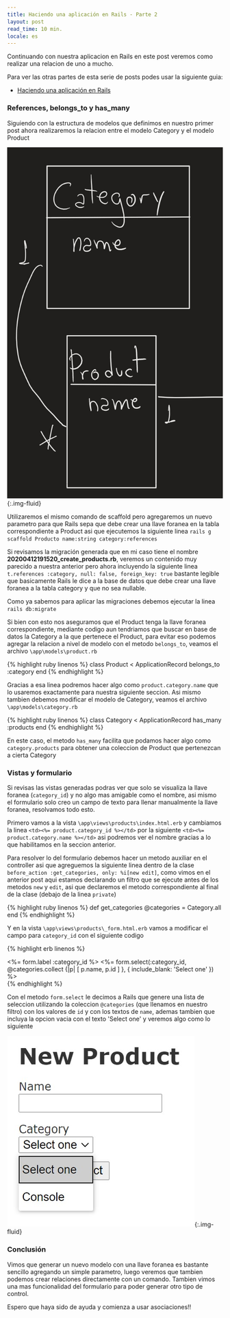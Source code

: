 ```yaml
---
title: Haciendo una aplicación en Rails - Parte 2
layout: post
read_time: 10 min.
locale: es
---
```

Continuando con nuestra aplicacion en Rails en este post veremos como realizar una relacion de uno a mucho.

Para ver las otras partes de esta serie de posts podes usar la siguiente guia:
- [Haciendo una aplicación en Rails](/2020/03/28/stock-app.html)

### References, belongs_to y has_many

Siguiendo con la estructura de modelos que definimos en nuestro primer post ahora realizaremos la relacion entre el modelo Category y el modelo Product

![diagram](/assets/images/posts/stock-app-2/diagram.jpg){:.img-fluid}

Utilizaremos el mismo comando de scaffold pero agregaremos un nuevo parametro para que Rails sepa que debe crear una llave foranea en la tabla correspondiente a Product asi que ejecutemos la siguiente linea `rails g scaffold Producto name:string category:references`

Si revisamos la migración generada que en mi caso tiene el nombre **20200412191520_create_products.rb**, veremos un contenido muy parecido a nuestra anterior pero ahora incluyendo la siguiente linea `t.references :category, null: false, foreign_key: true` bastante legible que basicamente Rails le dice a la base de datos que debe crear una llave foranea a la tabla category y que no sea nullable.

Como ya sabemos para aplicar las migraciones debemos ejecutar la linea `rails db:migrate`

Si bien con esto nos aseguramos que el Product tenga la llave foranea correspondiente, mediante codigo aun tendriamos que buscar en base de datos la Category a la que pertenece el Product, para evitar eso podemos agregar la relacion a nivel de modelo con el metodo `belongs_to`, veamos el archivo `\app\models\product.rb`

{% highlight ruby linenos %}
class Product < ApplicationRecord
  belongs_to :category
end
{% endhighlight %}

Gracias a esa linea podremos hacer algo como `product.category.name` que lo usaremos exactamente para nuestra siguiente seccion.
Asi mismo tambien debemos modificar el modelo de Category, veamos el archivo `\app\models\category.rb`

{% highlight ruby linenos %}
class Category < ApplicationRecord
  has_many :products
end
{% endhighlight %}

En este caso, el metodo `has_many` facilita que podamos hacer algo como `category.products` para obtener una coleccion de Product que pertenezcan a cierta Category

### Vistas y formulario

Si revisas las vistas generadas podras ver que solo se visualiza la llave foranea (`category_id`) y no algo mas amigable como el nombre, asi mismo el formulario solo creo un campo de texto para llenar manualmente la llave foranea, resolvamos todo esto.

Primero vamos a la vista `\app\views\products\index.html.erb` y cambiamos la linea `<td><%= product.category_id %></td>` por la siguiente `<td><%= product.category.name %></td>` asi podremos ver el nombre gracias a lo que habilitamos en la seccion anterior.

Para resolver lo del formulario debemos hacer un metodo auxiliar en el controller asi que agreguemos la siguiente linea dentro de la clase `before_action :get_categories, only: %i[new edit]`, como vimos en el anterior post aqui estamos declarando un filtro que se ejecute antes de los metodos `new` y `edit`, asi que declaremos el metodo correspondiente al final de la clase (debajo de la linea `private`)

{% highlight ruby linenos %}
def get_categories
  @categories = Category.all
end
{% endhighlight %}

Y en la vista `\app\views\products\_form.html.erb` vamos a modificar el campo para `category_id` con el siguiente codigo

{% highlight erb linenos %}
<div class="field">
  <%= form.label :category_id %>
  <%= form.select(:category_id, @categories.collect {|p| [ p.name, p.id ] }, { include_blank: 'Select one' }) %>
</div>
{% endhighlight %}

Con el metodo `form.select` le decimos a Rails que genere una lista de seleccion utilizando la coleccion `@categories` (que llenamos en nuestro filtro) con los valores de `id` y con los textos de `name`, ademas tambien que incluya la opcion vacia con el texto 'Select one' y veremos algo como lo siguiente

![diagram](/assets/images/posts/stock-app-2/dropdown.jpg){:.img-fluid}

### Conclusión

Vimos que generar un nuevo modelo con una llave foranea es bastante sencillo agregando un simple parametro, luego veremos que tambien podemos crear relaciones directamente con un comando. Tambien vimos una mas funcionalidad del formulario para poder generar otro tipo de control.

Espero que haya sido de ayuda y comienza a usar asociaciones!!
